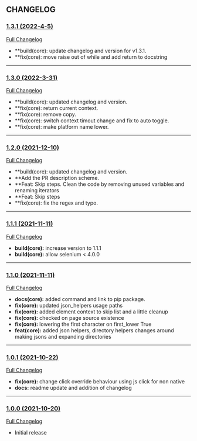 ## CHANGELOG

### [1.3.1 (2022-4-5)](https://github.com/rakutentech/ui-automation-tools-mbt/tree/v1.3.1)

[Full Changelog](https://github.com/rakutentech/ui-automation-tools-mbt/compare/v1.3.0...v1.3.1)

- **build(core): update changelog and version for v1.3.1.
- **fix(core): move raise out of while and add return to docstring
---
### [1.3.0 (2022-3-31)](https://github.com/rakutentech/ui-automation-tools-mbt/tree/v1.3.0)

[Full Changelog](https://github.com/rakutentech/ui-automation-tools-mbt/compare/v1.2.0...v1.3.0)

- **build(core): updated changelog and version.
- **fix(core): return current context.
- **fix(core): remove copy.
- **fix(core): switch context timout change and fix to auto toggle.
- **fix(core): make platform name lower.
---
### [1.2.0 (2021-12-10)](https://github.com/rakutentech/ui-automation-tools-mbt/tree/v1.2.0)

[Full Changelog](https://github.com/rakutentech/ui-automation-tools-mbt/compare/v1.1.1...v1.2.0)

- **build(core): updated changelog and version.
- **Add the PR description scheme.
- **Feat: Skip steps. Clean the code by removing unused variables and renaming iterators
- **Feat: Skip steps
- **fix(core): fix the regex and typo.

---
### [1.1.1 (2021-11-11)](https://github.com/rakutentech/ui-automation-tools-mbt/tree/v1.1.1)

[Full Changelog](https://github.com/rakutentech/ui-automation-tools-mbt/compare/v1.1.0...v1.1.1)

- **build(core):** increase version to 1.1.1
- **build(core):** allow selenium < 4.0.0

---
### [1.1.0 (2021-11-11)](https://github.com/rakutentech/ui-automation-tools-mbt/tree/v1.1.0)

[Full Changelog](https://github.com/rakutentech/ui-automation-tools-mbt/compare/v1.0.1...v1.1.0)

- **docs(core):** added command and link to pip package.
- **fix(core):** updated json_helpers usage paths
- **fix(core):** added element context to skip list and a little cleanup
- **fix(core):** checked on page source existence
- **fix(core):** lowering the first character on first_lower True
- **feat(core):** added json helpers, directory helpers changes around making jsons and expanding directories

---
### [1.0.1 (2021-10-22)](https://github.com/rakutentech/ui-automation-tools-mbt/tree/v1.0.1)

[Full Changelog](https://github.com/rakutentech/ui-automation-tools-mbt/compare/v1.0.0...v1.0.1)

- **fix(core):** change click override behaviour using js click for non native
- **docs:** readme update and addition of changelog

---
### [1.0.0 (2021-10-20)](https://github.com/rakutentech/ui-automation-tools-mbt/tree/v1.0.0)

[Full Changelog](https://github.com/rakutentech/ui-automation-tools-mbt/compare/baf9083a8dfd1f5bc89ee1dba220f2514a7d58c8...v1.0.0)

- Initial release